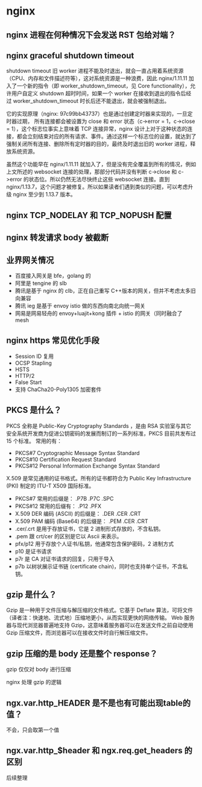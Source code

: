 # nginx

## nginx 进程在何种情况下会发送 RST 包给对端？

## nginx graceful shutdown timeout

shutdown timeout
旧 worker 进程不能及时退出，就会一直占用着系统资源（CPU、内存和文件描述符等），这对系统资源是一种浪费，因此 nginx/1.11.11 加入了一个新的指令（即 worker_shutdown_timeout，见 Core functionality），允许用户自定义 shutdown 超时时间，如果一个 worker 在接收到退出的指令后经过 worker_shutdown_timeout 时长后还不能退出，就会被强制退出。

它的实现原理（nginx: 97c99bb43737）也是通过创建定时器来实现的，一旦定时器过期， 所有连接都会被设置为 close 和 error 状态（c->error = 1，c->close = 1），这个标志位事实上意味着 TCP 连接异常，nginx 设计上对于这种状态的连接，都会立刻结束对应的所有请求、事件。通过这样一个标志位的设置，就达到了强制关闭所有连接、删除所有定时器的目的，最终及时退出旧的 worker 进程，释放系统资源。

虽然这个功能早在 nginx/1.11.11 就加入了，但是没有完全覆盖到所有的情况，例如上文所述的 websocket 连接的处理，那部分代码并没有判断 c->close 和 c->error 的状态位。所以仍然无法尽快终止这些 websocket 连接。直到 nginx/1.13.7，这个问题才被修复。所以如果读者们遇到类似的问题，可以考虑升级 nginx 至少到 1.13.7 版本。

## nginx TCP_NODELAY 和 TCP_NOPUSH 配置

## nginx 转发请求 body 被截断

## 业界网关情况

- 百度接入网关是 bfe，golang 的
- 阿里是 tengine 的 slb
- 腾讯是基于 nginx 的 clb，正在自己重写 C++版本的网关，但并不考虑太多旧向兼容
- 腾讯 ieg 是基于 envoy istio 做的东西向南北向统一网关
- 网易是网易轻舟的 envoy+luajit+kong 插件 + istio 的网关（同时融合了 mesh

## nginx https 常见优化手段

- Session ID 复用
- OCSP Stapling
- HSTS
- HTTP/2
- False Start
- 支持 ChaCha20-Poly1305 加密套件

## PKCS 是什么？

PKCS 全称是 Public-Key Cryptography Standards ，是由 RSA 实验室与其它安全系统开发商为促进公钥密码的发展而制订的一系列标准，PKCS 目前共发布过 15 个标准。 常用的有：

- PKCS#7 Cryptographic Message Syntax Standard
- PKCS#10 Certification Request Standard
- PKCS#12 Personal Information Exchange Syntax Standard

X.509 是常见通用的证书格式。所有的证书都符合为 Public Key Infrastructure (PKI) 制定的 ITU-T X509 国际标准。

- PKCS#7 常用的后缀是： .P7B .P7C .SPC
- PKCS#12 常用的后缀有： .P12 .PFX
- X.509 DER 编码 (ASCII) 的后缀是： .DER .CER .CRT
- X.509 PAM 编码 (Base64) 的后缀是： .PEM .CER .CRT
- .cer/.crt 是用于存放证书，它是 2 进制形式存放的，不含私钥。
- .pem 跟 crt/cer 的区别是它以 Ascii 来表示。
- pfx/p12 用于存放个人证书/私钥，他通常包含保护密码，2 进制方式
- p10 是证书请求
- p7r 是 CA 对证书请求的回复，只用于导入
- p7b 以树状展示证书链 (certificate chain)，同时也支持单个证书，不含私钥。

## gzip 是什么？

Gzip 是一种用于文件压缩与解压缩的文件格式。它基于 Deflate 算法，可将文件（译者注：快速地、流式地）压缩地更小，从而实现更快的网络传输。 Web 服务器与现代浏览器普遍地支持 Gzip，这意味着服务器可以在发送文件之前自动使用 Gzip 压缩文件，而浏览器可以在接收文件时自行解压缩文件。

## gzip 压缩的是 body 还是整个 response？

gzip 仅仅对 body 进行压缩

nginx 处理 gzip 的逻辑


## ngx.var.http_HEADER 是不是也有可能出现table的值？

不会，只会取第一个值

## ngx.var.http_$header 和 ngx.req.get_headers 的区别

后续整理